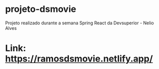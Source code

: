 # projeto-dsmovie
Projeto realizado durante a semana Spring React da Devsuperior - Nelio Alves
# Link: https://ramosdsmovie.netlify.app/
